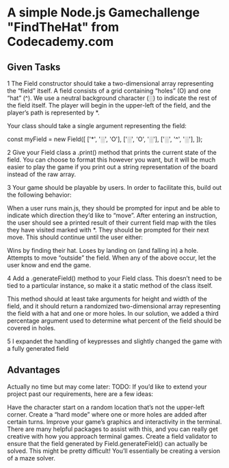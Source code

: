 # A simple Node.js Gamechallenge "FindTheHat" from Codecademy.com

## Given Tasks

1
The Field constructor should take a two-dimensional array representing the “field” itself. A field consists of a grid containing “holes” (O) and one “hat” (^). We use a neutral background character (░) to indicate the rest of the field itself. The player will begin in the upper-left of the field, and the player’s path is represented by *.

Your class should take a single argument representing the field:

const myField = new Field([
  ['*', '░', 'O'],
  ['░', 'O', '░'],
  ['░', '^', '░'],
]);

2
Give your Field class a .print() method that prints the current state of the field. You can choose to format this however you want, but it will be much easier to play the game if you print out a string representation of the board instead of the raw array.

3
Your game should be playable by users. In order to facilitate this, build out the following behavior:

When a user runs main.js, they should be prompted for input and be able to indicate which direction they’d like to “move”.
After entering an instruction, the user should see a printed result of their current field map with the tiles they have visited marked with *. They should be prompted for their next move.
This should continue until the user either:

Wins by finding their hat.
Loses by landing on (and falling in) a hole.
Attempts to move “outside” the field.
When any of the above occur, let the user know and end the game.

4
Add a .generateField() method to your Field class. This doesn’t need to be tied to a particular instance, so make it a static method of the class itself.

This method should at least take arguments for height and width of the field, and it should return a randomized two-dimensional array representing the field with a hat and one or more holes. In our solution, we added a third percentage argument used to determine what percent of the field should be covered in holes.


5
I expandet the handling of keypresses and slightly changed the game with a fully generated field


## Advantages
Actually no time but may come later:
TODO:
If you’d like to extend your project past our requirements, here are a few ideas:

Have the character start on a random location that’s not the upper-left corner.
Create a “hard mode” where one or more holes are added after certain turns.
Improve your game’s graphics and interactivity in the terminal. There are many helpful packages to assist with this, and you can really get creative with how you approach terminal games.
Create a field validator to ensure that the field generated by Field.generateField() can actually be solved. This might be pretty difficult! You’ll essentially be creating a version of a maze solver.